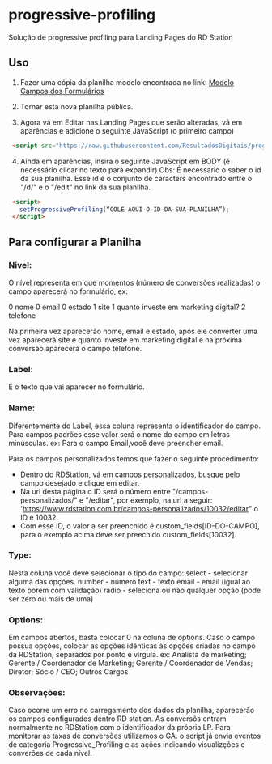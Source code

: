 # progressive-profiling
Solução de progressive profiling para Landing Pages do RD Station

## Uso

1. Fazer uma cópia da planilha modelo encontrada no link: [Modelo Campos dos Formulários](https://docs.google.com/spreadsheets/d/1cJ5aKZgMTXyY79FOVANFfHSKKnYLijUrvcz4IuBCumc/edit#gid=0)

2. Tornar esta nova planilha pública.

3. Agora vá em Editar nas Landing Pages que serão alteradas, vá em aparências e adicione o seguinte JavaScript (o primeiro campo)

 ```HTML
  <script src="https://raw.githubusercontent.com/ResultadosDigitais/progressive-profiling/master/progressive.js"></script>
 ```

4. Ainda em aparências, insira o seguinte JavaScript em BODY (é necessário clicar no texto para expandir)
 Obs: É necessario o saber o id da sua planilha. Esse id é o conjunto de caracters encontrado entre o "/d/" e o "/edit" no link da sua planilha.
 ```HTML
  <script>
    setProgressiveProfiling(“COLE-AQUI-O-ID-DA-SUA-PLANILHA”);
  </script>
 ```

## Para configurar a Planilha

### Nivel:
O nível representa em que momentos (número de conversões realizadas) o campo aparecerá no formulário, ex:

  0 nome
  0 email
  0 estado
  1 site
  1 quanto investe em marketing digital?
  2 telefone

Na primeira vez aparecerão nome, email e estado, após ele converter uma vez aparecerá site e quanto investe em marketing digital e na próxima conversão aparecerá o campo telefone.

### Label:
É o texto que vai aparecer no formulário.

### Name:
Diferentemente do Label, essa coluna representa o identificador do campo.
Para campos padrões esse valor será o nome do campo em letras minúsculas. ex: Para o campo Email,você deve preencher email.

Para os campos personalizados temos que fazer o seguinte procedimento:
 - Dentro do RDStation, vá em campos personalizados, busque pelo campo desejado e clique em editar.
 - Na url desta página o ID será o número entre "/campos-personalizados/" e "/editar", por exemplo, na url a seguir:
'https://www.rdstation.com.br/campos-personalizados/10032/editar"
o ID é 10032.
 - Com esse ID, o valor a ser preenchido é custom_fields[ID-DO-CAMPO], para o exemplo acima deve ser preechido custom_fields[10032].

### Type:
Nesta coluna você deve selecionar o tipo do campo:
select - selecionar alguma das opções.
number - número
text - texto
email - email (igual ao texto porem com validação)
radio - seleciona ou não qualquer opção (pode ser zero ou mais de uma)

### Options:
Em campos abertos, basta colocar 0 na coluna de options.
Caso o campo possua opções, colocar as opções idênticas às opções criadas no campo da RDStation, separados por ponto e vírgula. ex: Analista de marketing; Gerente / Coordenador de Marketing; Gerente / Coordenador de Vendas; Diretor; Sócio / CEO; Outros Cargos

### Observações:
Caso ocorre um erro no carregamento dos dados da planilha, aparecerão os campos configurados dentro RD station.
As conversõs entram normalmente no RDStation com o identificador da própria LP.
Para monitorar as taxas de conversões utilizamos o GA. o script já envia eventos de categoria Progressive_Profiling e as ações indicando visualizções e converões de cada nível.
